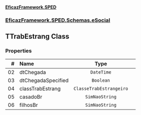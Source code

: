 #### [EficazFramework.SPED](EficazFrameworkSPED.md 'EficazFramework SPED')
### [EficazFramework.SPED.Schemas.eSocial](EficazFramework.SPED.Schemas.eSocial.md 'EficazFramework.SPED.Schemas.eSocial')

## TTrabEstrang Class
### Properties

| # | Name | Type | |
| ---: | :--- | :---: | :--- |
| 02 | dtChegada | `DateTime` |  |
| 03 | dtChegadaSpecified | `Boolean` |  |
| 04 | classTrabEstrang | `ClasseTrabEstrangeiro` |  |
| 05 | casadoBr | `SimNaoString` |  |
| 06 | filhosBr | `SimNaoString` |  |

